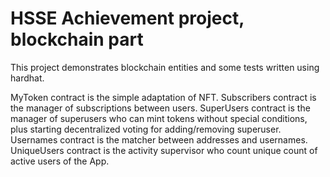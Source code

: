 # HSSE Achievement project, blockchain part

This project demonstrates blockchain entities and some tests written using hardhat.

MyToken contract is the simple adaptation of NFT.
Subscribers contract is the manager of subscriptions between users. 
SuperUsers contract is the manager of superusers who can mint tokens without special conditions, plus starting decentralized voting for adding/removing superuser. 
Usernames contract is the matcher between addresses and usernames.
UniqueUsers contract is the activity supervisor who count unique count of active users of the App.
